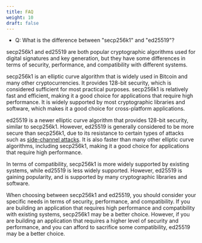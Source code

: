 ```yaml
---
title: FAQ
weight: 10
draft: false
---
```


- Q: What is the difference between "secp256k1" and "ed25519"?

secp256k1 and ed25519 are both popular cryptographic algorithms used for digital signatures and key generation, but they have some differences in terms of security, performance, and compatibility with different systems.

secp256k1 is an elliptic curve algorithm that is widely used in Bitcoin and many other cryptocurrencies. It provides 128-bit security, which is considered sufficient for most practical purposes. secp256k1 is relatively fast and efficient, making it a good choice for applications that require high performance. It is widely supported by most cryptographic libraries and software, which makes it a good choice for cross-platform applications.

ed25519 is a newer elliptic curve algorithm that provides 128-bit security, similar to secp256k1. However, ed25519 is generally considered to be more secure than secp256k1, due to its resistance to certain types of attacks such as [side-channel attacks](https://en.wikipedia.org/wiki/Side-channel_attack). It is also faster than many other elliptic curve algorithms, including secp256k1, making it a good choice for applications that require high performance.

In terms of compatibility, secp256k1 is more widely supported by existing systems, while ed25519 is less widely supported. However, ed25519 is gaining popularity, and is supported by many cryptographic libraries and software.

When choosing between secp256k1 and ed25519, you should consider your specific needs in terms of security, performance, and compatibility. If you are building an application that requires high performance and compatibility with existing systems, secp256k1 may be a better choice. However, if you are building an application that requires a higher level of security and performance, and you can afford to sacrifice some compatibility, ed25519 may be a better choice.